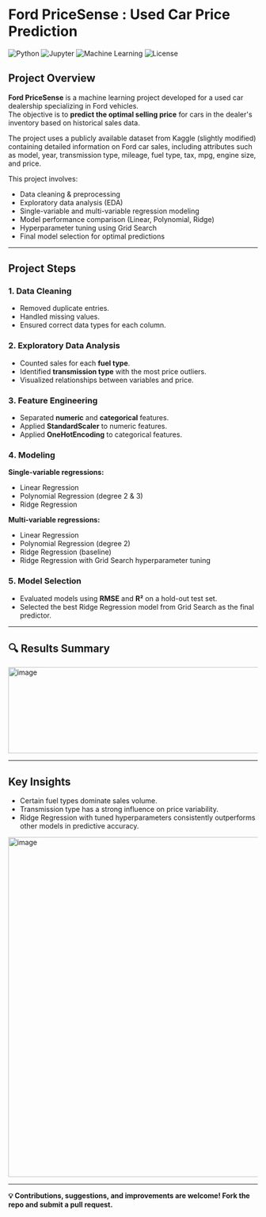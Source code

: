 # Ford PriceSense : Used Car Price Prediction
![Python](https://img.shields.io/badge/Python-3.9-blue)
![Jupyter](https://img.shields.io/badge/Jupyter-Notebook-orange)
![Machine Learning](https://img.shields.io/badge/Machine%20Learning-ScikitLearn-brightgreen)
![License](https://img.shields.io/badge/License-MIT-lightgrey)

## Project Overview
**Ford PriceSense** is a machine learning project developed for a used car dealership specializing in Ford vehicles.  
The objective is to **predict the optimal selling price** for cars in the dealer's inventory based on historical sales data.  

The project uses a publicly available dataset from Kaggle (slightly modified) containing detailed information on Ford car sales, including attributes such as model, year, transmission type, mileage, fuel type, tax, mpg, engine size, and price.

This project involves:
- Data cleaning & preprocessing
- Exploratory data analysis (EDA)
- Single-variable and multi-variable regression modeling
- Model performance comparison (Linear, Polynomial, Ridge)
- Hyperparameter tuning using Grid Search
- Final model selection for optimal predictions

---

## Project Steps

### 1️. Data Cleaning
- Removed duplicate entries.
- Handled missing values.
- Ensured correct data types for each column.

### 2️. Exploratory Data Analysis
- Counted sales for each **fuel type**.
- Identified **transmission type** with the most price outliers.
- Visualized relationships between variables and price.

### 3️. Feature Engineering
- Separated **numeric** and **categorical** features.
- Applied **StandardScaler** to numeric features.
- Applied **OneHotEncoding** to categorical features.

### 4️. Modeling
**Single-variable regressions:**
- Linear Regression
- Polynomial Regression (degree 2 & 3)
- Ridge Regression

**Multi-variable regressions:**
- Linear Regression
- Polynomial Regression (degree 2)
- Ridge Regression (baseline)
- Ridge Regression with Grid Search hyperparameter tuning

### 5️. Model Selection
- Evaluated models using **RMSE** and **R²** on a hold-out test set.
- Selected the best Ridge Regression model from Grid Search as the final predictor.

---

## 🔍 Results Summary

<img width="693" height="174" alt="image" src="https://github.com/user-attachments/assets/b050907c-e3f4-4605-b0b4-f70b7e9e0bdd" />

---

## Key Insights
- Certain fuel types dominate sales volume.
- Transmission type has a strong influence on price variability.
- Ridge Regression with tuned hyperparameters consistently outperforms other models in predictive accuracy.
<img width="1780" height="686" alt="image" src="https://github.com/user-attachments/assets/4c1b2c46-65f7-476d-8759-fa5f6876853d" />


---

**💡 Contributions, suggestions, and improvements are welcome! Fork the repo and submit a pull request.**
